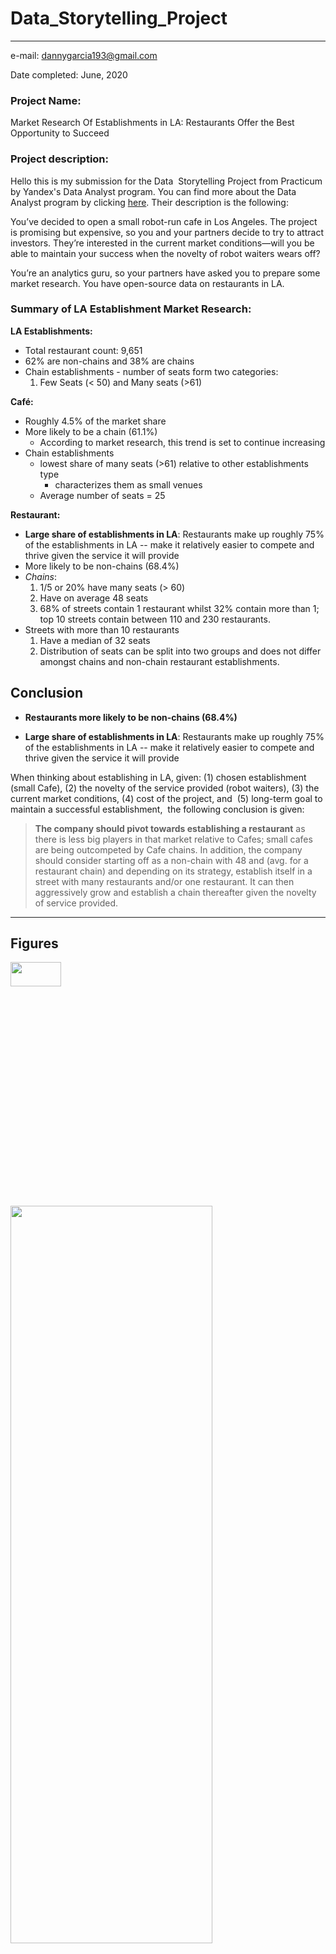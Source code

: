 # Data_Storytelling_Project
* * *

e-mail: [dannygarcia193@gmail.com](mailto:dannygarcia193@gmail.com )

Date completed: June, 2020

### **Project Name:** 

Market Research Of Establishments in LA: Restaurants Offer the Best Opportunity to Succeed

### **Project description:**

Hello this is my submission for the Data  Storytelling Project from Practicum by Yandex's Data Analyst program. You can find more about the Data Analyst program by clicking [here](https://practicum.yandex.com/data-analyst/). Their description is the following:

You’ve decided to open a small robot-run cafe in Los Angeles. The project is promising but expensive, so you and your partners decide to try to attract investors. They’re interested in the current market conditions—will you be able to maintain your success when the novelty of robot waiters wears off?

You’re an analytics guru, so your partners have asked you to prepare some market research. You have open-source data on restaurants in LA.

### **Summary of LA Establishment Market Research:**

**LA Establishments:**

*   Total restaurant count: 9,651
*   62% are non-chains and 38% are chains
*   Chain establishments - number of seats form two categories:
    1.  Few Seats (< 50) and Many seats (>61)

**Café:**

*   Roughly 4.5% of the market share
*   More likely to be a chain (61.1%) 
    * According to market research, this trend is set to continue increasing
*   Chain establishments
    * lowest share of many seats (>61) relative to other establishments type
        * characterizes them as small venues
    * Average number of seats = 25

**Restaurant:**

* **Large share of establishments in LA**: Restaurants make up roughly 75% of the establishments in LA -- make it relatively easier to compete and thrive given the service it will provide
*   More likely to be non-chains (68.4%)
*   _Chains_:
    1.  1/5 or 20% have many seats (> 60)
    2.  Have on average 48 seats
    3.  68% of streets contain 1 restaurant whilst 32% contain more than 1; top 10 streets contain between 110 and 230 restaurants.
*   Streets with more than 10 restaurants
    1.  Have a median of 32 seats
    2.  Distribution of seats can be split into two groups and does not differ amongst chains and non-chain restaurant establishments.

**Conclusion**
--------------

 *   **Restaurants more likely to be non-chains (68.4%)**

 *   **Large share of establishments in LA**: Restaurants make up roughly 75% of the establishments in LA -- make it relatively easier to compete and thrive given the service it will provide

When thinking about establishing in LA, given: (1) chosen establishment (small Cafe), (2) the novelty of the service provided (robot waiters), (3) the current market conditions, (4) cost of the project, and  (5) long-term goal to maintain a successful establishment,  the following conclusion is given:

> **The company should pivot towards establishing a restaurant** as there is less big players in that market relative to Cafes; small cafes are being outcompeted by Cafe chains. In addition, the company should consider starting off as a non-chain with 48 and (avg. for a restaurant chain) and depending on its strategy, establish itself in a street with many restaurants and/or one restaurant. It can then aggressively grow and establish a chain thereafter given the novelty of service provided.

* * *

**Figures**
-----------
<img src="https://github.com/dannygarcia193/dannygarcia193.github.io/raw/master/images/Screenshot_124.png?raw=true" width="40%" height="10%">
<img src="https://github.com/dannygarcia193/dannygarcia193.github.io/raw/master/images/Screenshot_125.png?raw=true" width="80%" height="55%">
<img src="https://github.com/dannygarcia193/dannygarcia193.github.io/raw/master/images/Screenshot_126.png?raw=true" width="80%" height="40%">
<img src="https://github.com/dannygarcia193/dannygarcia193.github.io/raw/master/images/Screenshot_127.png?raw=true" width="80%" height="50%">
<img src="https://github.com/dannygarcia193/dannygarcia193.github.io/raw/master/images/Screenshot_128.png?raw=true" width="80%" height="50%">
<img src="https://github.com/dannygarcia193/dannygarcia193.github.io/raw/master/images/Screenshot_129.png?raw=true" width="80%" height="50%">
<img src="https://github.com/dannygarcia193/dannygarcia193.github.io/raw/master/images/Screenshot_130.png?raw=true" width="80%" height="50%">  
<img src="https://github.com/dannygarcia193/dannygarcia193.github.io/raw/master/images/Screenshot_131.png?raw=true" width="80%" height="50%"> 

* * *


